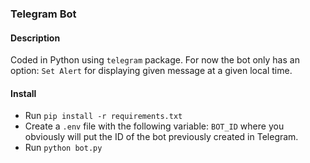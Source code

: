 ### Telegram Bot

#### Description
Coded in Python using `telegram` package. For now the bot only has an option: `Set Alert` for displaying given message at a given local time.

#### Install
- Run `pip install -r requirements.txt`
- Create a `.env` file with the following variable: `BOT_ID` where you obviously will put the ID of the bot previously created in Telegram.
- Run `python bot.py`
